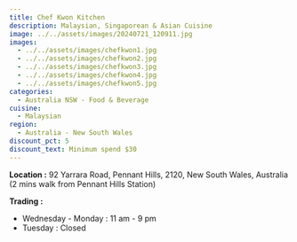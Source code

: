 ```yaml
---
title: Chef Kwon Kitchen
description: Malaysian, Singaporean & Asian Cuisine
image: ../../assets/images/20240721_120911.jpg
images:
  - ../../assets/images/chefkwon1.jpg
  - ../../assets/images/chefkwon2.jpg
  - ../../assets/images/chefkwon3.jpg
  - ../../assets/images/chefkwon4.jpg
  - ../../assets/images/chefkwon5.jpg
categories:
  - Australia NSW - Food & Beverage
cuisine:
  - Malaysian
region:
  - Australia - New South Wales
discount_pct: 5
discount_text: Minimum spend $30
---
```

**Location :** 92 Yarrara Road, Pennant Hills, 2120, New South Wales, Australia\
(2 mins walk from Pennant Hills Station)

**Trading :** 

* Wednesday - Monday : 11 am - 9 pm
* Tuesday : Closed
